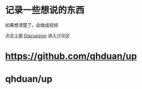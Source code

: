 # 记录一些想说的东西

如果想清楚了，会做成视频

点击上面 [Discussion](https://github.com/qhduan/up/discussions) 进入讨论区

# https://github.com/qhduan/up

# qhduan/up

